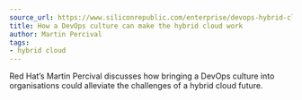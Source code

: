 ```yaml
---
source_url: https://www.siliconrepublic.com/enterprise/devops-hybrid-cloud-red-hat
title: How a DevOps culture can make the hybrid cloud work
author: Martin Percival
tags:
- hybrid cloud
---
```

Red Hat’s Martin Percival discusses how bringing a DevOps culture into organisations could alleviate the challenges of a hybrid cloud future.